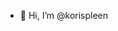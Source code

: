 - 👋 Hi, I’m @korispleen

<!---
korispleen/korispleen is a ✨ special ✨ repository because its `README.md` (this file) appears on your GitHub profile.
You can click the Preview link to take a look at your changes.
--->
